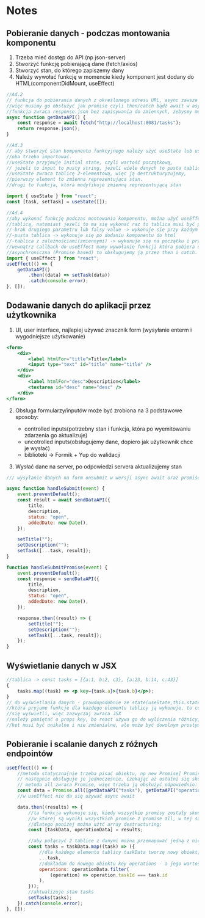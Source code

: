 # Notes

## Pobieranie danych - podczas montowania komponentu

1. Trzeba mieć dostęp do API (np json-server)
2. Stworzyć funkcję pobierającą dane (fetch/axios)
3. Stworzyć stan, do którego zapiszemy dany
4. Należy wywołać funkcję w momencie kiedy komponent jest dodany do HTML(componentDidMount, useEffect)

```javascript
//Ad.2
// funkcja do pobierania danych z określonego adresu URL, async zawsze zwraca Promise,
//więc musimy go obsłużyć jak promise czyli then/catch bądź await w async function
//funkcja zwraca response.json bez zapisywania do zmiennych, zebysmy mogli ją exportowac i uzywac w róznych modułach
async function getDataAPI() {
    const response = await fetch("http://localhost:8081/tasks");
    return response.json();
}

//Ad.3
// aby stworzyć stan komponentu funkcyjnego należy użyć useState lub useReducer,
//oba trzeba importować.
//useState przyjmuje initial state, czyli wartość początkową,
// jeżeli to input to pusty string, jeżeli wiele danych to pusta tablica
//useState zwraca tablicę 2-elementową, więc ją destrukturyzujemy,
//pierwszy element to zmienna reprezentująca stan.
//drugi to funkcja, która modyfikuje zmienną reprezentującą stan

import { useState } from "react";
const [task, setTask] = useState([]);

//Ad.4
//aby wykonać funkcję podczas montowania komponentu, można użyć useEffect z drugim parametrem, który musi być
//tablicą, natomiast jeżeli to ma się wykonać raz to tablica musi być pusta
//-brak drugiego parametru lub falsy value -> wykonuje sie przy każdym rerenderze komponentu
//-pusta tablica -> wykonuje się po dodaniu komponentu do html
//-tablica z zależnościami(zmiennymi) -> wykonuje się na początku i przy każdej zmianie wartości z tablicy
//wewnątrz callback do useEffect mamy wywołanie funkcji która pobiera dane, w związku z tym, że jest async
//asynchroniczna (Promise based) to obsługujemy ją przez then i catch.
import { useEffect } from "react";
useEffect(() => {
    getDataAPI()
        .then((data) => setTask(data))
        .catch(console.error);
}, []);
```

## Dodawanie danych do aplikacji przez użytkownika

1. UI, user interface, najlepiej używać znacznik form (wysyłanie enterm i wygodniejsze użytkowanie)

```jsx
<form>
    <div>
        <label htmlFor="title">Title</label>
        <input type="text" id="title" name="title" />
    </div>
    <div>
        <label htmlFor="desc">Description</label>
        <textarea id="desc" name="desc" />
    </div>
</form>
```

2. Obsługa formularzy/inputów może być zrobiona na 3 podstawowe sposoby:

    - controlled inputs(potrzebny stan i funkcja, która po wyemitowaniu zdarzenia go aktualizuje)
    - uncotrolled inputs(obsługujemy dane, dopiero jak użytkownik chce je wysłać)
    - biblioteki -> Formik + Yup do walidacji

3. Wysłać dane na server, po odpowiedzi servera aktualizujemy stan

```javascript
/// wysyłanie danych na form onSubmit w wersji async await oraz promise fetch/catch

async function handleSubmit(event) {
    event.preventDefault();
    const result = await sendDataAPI({
        title,
        description,
        status: "open",
        addedDate: new Date(),
    });

    setTitle("");
    setDescription("");
    setTask([...task, result]);
}

function handleSubmitPromise(event) {
    event.preventDefault();
    const response = sendDataAPI({
        title,
        description,
        status: "open",
        addedDate: new Date(),
    });

    response.then((result) => {
        setTitle("");
        setDescription("");
        setTask([...task, result]);
    });
}
```

## Wyświetlanie danych w JSX

```jsx
//tablica -> const tasks = [{a:1, b:2, c3}, {a:23, b:14, c:43}]
{
    tasks.map((task) => <p key={task.a}>{task.b}</p>);
}
// do wyświetlania danych - prawdopodobnie ze state(useState,this.state) używa sie map (metoda tablicy),
//która pryjume funkcje dla każdego elementu tablicy ją wykonuje, to co zwróci będzie elemenetem, który
//się wyświetli, więc zazwyczaj zwraca JSX
//należy pamiętać o props key, bo react używa go do wyliczenia różnicy, którą musi zaaplikować pomiędzy virtual dom i real dom
//ket musi być unikalne i nie zmienialne, ale może być dowolnym prostym typem danych.
```

## Pobieranie i scalanie danych z różnych endpointów

```javascript
useEffect(() => {
    //metoda statyczna[nie trzeba pisać obiektu, np new Promise] Promise.all() przyjmuje tablicę Promises,
    // następnie obsługuje je jednocześnie, czekając aż ostatni się skończy.
    // metoda all zwraca Promise, więc trzeba ją obsłużyć odpowiednio: await lub then.
    const data = Promise.all([getDataAPI("tasks"), getDataAPI("operations")]);
    //w useEffect nie da się używać async await

    data.then((results) => {
        //ta funkcja wykonuje się, kiedy wszsytkie promisy zostały skończone, result posiada w sobię tablicę,
        //w której są wyniki wszystkich promise z promise all, w tej samej kolejności jak zostały dodane
        //dlatego poniżej można użtć array destructuring:
        const [taskData, operationData] = results;

        //aby połączyć 2 tablice z danymi można przemapować jedną z nich, dodając elementy drugiej do elementów pierwszej
        const tasks = taskData.map((task) => ({
            //dla każdego elementu tablicy taskData tworzę nowy obiekt, gdzie za pomocą spread operator wstawiam wszystkie elementy
            ...task,
            //dokładam do nowego obiektu key operations - a jego wartość wylicza filter wyników z drugiej tablicy
            operations: operationData.filter(
                (operation) => operation.taskId === task.id
            ),
        }));
        //aktualizuje stan tasks
        setTasks(tasks);
    }).catch(console.error);
}, []);
```
